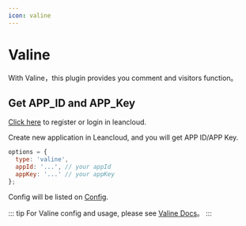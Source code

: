```yaml
---
icon: valine
---
```


# Valine

With Valine，this plugin provides you comment and visitors function。

## Get APP_ID and APP_Key

[Click here](https://leancloud.cn/dashboard/login.html#/signup) to register or login in leancloud.

Create new application in Leancloud, and you will get APP ID/APP Key.

```js
options = {
  type: 'valine',
  appId: '...', // your appId
  appKey: '...' // your appKey
};
```

Config will be listed on [Config](../api/valine.md).

::: tip
For Valine config and usage, please see [Valine Docs](https://valine.js.org)。
:::
